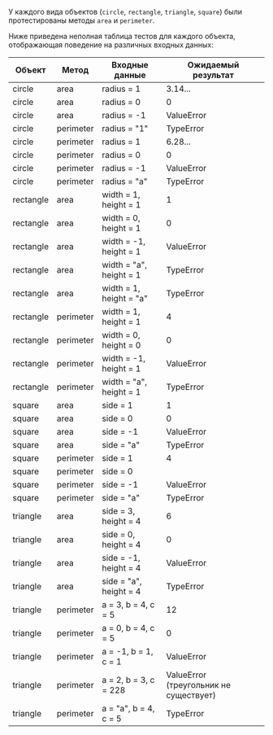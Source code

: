 У каждого вида объектов (`circle`, `rectangle`, `triangle`, `square`) были протестированы методы `area` и `perimeter`.

Ниже приведена неполная таблица тестов для каждого объекта, отображающая поведение на различных входных данных:

| Объект | Метод | Входные данные | Ожидаемый результат |
| --- | --- | --- | --- |
| circle | area | radius = 1 | 3.14... |
| circle | area | radius = 0 | 0 |
| circle | area | radius = -1 | ValueError |
| circle | perimeter | radius = "1" | TypeError |
| circle | perimeter | radius = 1 | 6.28... |
| circle | perimeter | radius = 0 | 0 |
| circle | perimeter | radius = -1 | ValueError |
| circle | perimeter | radius = "a" | TypeError |
| rectangle | area | width = 1, height = 1 | 1 |
| rectangle | area | width = 0, height = 1 | 0 |
| rectangle | area | width = -1, height = 1 | ValueError |
| rectangle | area | width = "a", height = 1 | TypeError |
| rectangle | area | width = 1, height = "a" | TypeError |
| rectangle | perimeter | width = 1, height = 1 | 4 |
| rectangle | perimeter | width = 0, height = 0 | 0 |
| rectangle | perimeter | width = -1, height = 1 | ValueError |
| rectangle | perimeter | width = "a", height = 1 | TypeError |
| square | area | side = 1 | 1 |
| square | area | side = 0 | 0 |
| square | area | side = -1 | ValueError |
| square | area | side = "a" | TypeError |
| square | perimeter | side = 1 | 4 |
| square | perimeter | side = 0 |
| square | perimeter | side = -1 | ValueError |
| square | perimeter | side = "a" | TypeError |
| triangle | area | side = 3, height = 4 | 6 |
| triangle | area | side = 0, height = 4 | 0 |
| triangle | area | side = -1, height = 4 | ValueError |
| triangle | area | side = "a", height = 4 | TypeError |
| triangle | perimeter | a = 3, b = 4, c = 5 | 12 |
| triangle | perimeter | a = 0, b = 4, c = 5 | 0 |
| triangle | perimeter | a = -1, b = 1, c = 1 | ValueError |
| triangle | perimeter | a = 2, b = 3, c = 228 | ValueError (треугольник не существует) |
| triangle | perimeter | a = "a", b = 4, c = 5 | TypeError |



